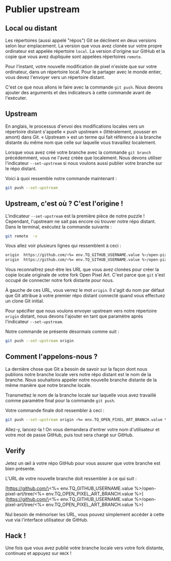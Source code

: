 # Publier upstream

## Local ou distant

Les répertoires (aussi appelé "répos") Git se déclinent en deux versions selon leur emplacement. La version que vous avez clonée sur votre propre ordinateur est appelée répertoire `local`. La version d'origine sur GitHub et la copie que vous avez dupliquée sont appelées répertoires `remote`.

Pour l'instant, votre nouvelle modification de pixel n'existe que sur votre ordinateur, dans un répertoire local. Pour le partager avec le monde entier, vous devez l'envoyer vers un répertoire distant.

C'est ce que nous allons le faire avec la commande `git push`. Nous devons ajouter des arguments et des indicateurs à cette commande avant de l'exécuter.

## Upstream

En anglais, le processus d'envoi des modifications locales vers un répertoire distant s'appelle «&nbsp;push upstream&nbsp;» (littéralement, pousser en amont) dans Git. «&nbsp;Upstream&nbsp;» est un terme qui fait référence à la branche distante du même nom que celle sur laquelle vous travaillez localement.

Lorsque vous avez créé votre branche avec la commande `git branch` précédemment, vous ne l'avez créée que localement. Nous devons utiliser l'indicateur `--set-upstream` si nous voulons aussi publier votre branche sur le répo distant.

Voici à quoi ressemble notre commande maintenant&nbsp;:

```bash
git push --set-upstream
```

## Upstream, c'est où&nbsp;? C'est l'origine&nbsp;!

L'indicateur `--set-upstream` est la première pièce de notre puzzle&nbsp;! Cependant, l'upstream ne sait pas encore où trouver notre répo distant. Dans le terminal, exécutez la commande suivante&nbsp;:

```bash
git remote  -v
```

Vous allez voir plusieurs lignes qui ressemblent à ceci&nbsp;:

```bash
origin	https://github.com/<%= env.TQ_GITHUB_USERNAME.value %>/open-pixel-art.git (fetch)
origin	https://github.com/<%= env.TQ_GITHUB_USERNAME.value %>/open-pixel-art.git (push)
```

Vous reconnaîtrez peut-être les URL que vous avez clonées pour créer la copie locale originale de votre fork Open Pixel Art. C'est parce que `git` s'est occupé de connecter notre fork distante pour nous.

À gauche de ces URL, vous verrez le mot `origin`. Il s'agit du nom par défaut que Git attribue à votre premier répo distant connecté quand vous effectuez un clone Git initial.

Pour spécifier que nous voulons envoyer upstream vers notre répertoire `origin` distant, nous devons l'ajouter en tant que paramètre après l'indicateur `--set-upstream`.

Notre commande se présente désormais comme suit&nbsp;:

```bash
git push --set-upstream origin
```

## Comment l'appelons-nous&nbsp;?

La dernière chose que Git a besoin de savoir sur la façon dont nous publions notre branche locale vers notre répo distant est le nom de la branche. Nous souhaitons appeler notre nouvelle branche distante de la même manière que notre branche locale.

Transmettez le nom de la branche locale sur laquelle vous avez travaillé comme paramètre final pour la commande `git push`.

Votre commande finale doit ressembler à ceci&nbsp;:

```bash
git push --set-upstream origin <%= env.TQ_OPEN_PIXEL_ART_BRANCH.value %>
```

Allez-y, lancez-la&nbsp;! On vous demandera d'entrer votre nom d'utilisateur et votre mot de passe GitHub, puis tout sera chargé sur GitHub.

## Verify

Jetez un œil à votre répo GitHub pour vous assurer que votre branche est bien présente.

L'URL de votre nouvelle branche doit ressembler à ce qui suit&nbsp;:

\[https://github.com/\<%= env.TQ_GITHUB_USERNAME.value %>/open-pixel-art/tree/\<%= env.TQ_OPEN_PIXEL_ART_BRANCH.value %>](https://github.com/\<%= env.TQ_GITHUB_USERNAME.value %>/open-pixel-art/tree/\<%= env.TQ_OPEN_PIXEL_ART_BRANCH.value %>)

Nul besoin de mémoriser les URL, vous pouvez simplement accéder à cette vue via l'interface utilisateur de GitHub.

## Hack&nbsp;!

Une fois que vous avez publié votre branche locale vers votre fork distante, continuez et appuyez sur `HACK`&nbsp;!